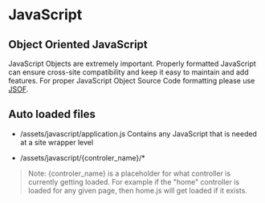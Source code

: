 JavaScript
==========

Object Oriented JavaScript
--------------------------
JavaScript Objects are extremely important. Properly formatted JavaScript can ensure
cross-site compatibility and keep it easy to maintain and add features.  For proper
JavaScript Object Source Code formatting please use [JSOF](/KayoticSully/JSOF).

Auto loaded files
------------------
*   /assets/javascript/application.js
Contains any JavaScript that is needed at a site wrapper level

*   /assets/javascript/{controler_name}/*

>   Note: {controler_name} is a placeholder for what controller is currently
>   getting loaded.  For example if the "home" controller is loaded for any given
>   page, then home.js will get loaded if it exists.

